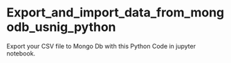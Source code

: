 # Export_and_import_data_from_mongodb_usnig_python
Export your CSV file to Mongo Db with this Python Code in jupyter notebook.
